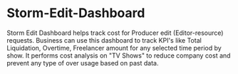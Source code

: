 # Storm-Edit-Dashboard

Storm Edit Dashboard helps track cost for Producer edit (Editor-resource) requests. 
Business can use this dashboard to track KPI's like Total Liquidation, Overtime, Freelancer amount for any selected time period by show.
It performs cost analysis on "TV Shows" to reduce company cost and prevent any type of over usage based on past data.
